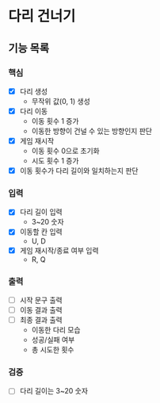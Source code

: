 # 다리 건너기

## 기능 목록

### 핵심
- [x] 다리 생성
  - 무작위 값(0, 1) 생성
- [x] 다리 이동
  - 이동 횟수 1 증가
  - 이동한 방향이 건널 수 있는 방향인지 판단
- [x] 게임 재시작 
  - 이동 횟수 0으로 초기화
  - 시도 횟수 1 증가
- [x] 이동 횟수가 다리 길이와 일치하는지 판단

### 입력
- [x] 다리 길이 입력
  - 3~20 숫자
- [x] 이동할 칸 입력
  - U, D
- [x] 게임 재시작/종료 여부 입력
  - R, Q

### 출력
- [ ] 시작 문구 출력
- [ ] 이동 결과 출력
- [ ] 최종 결과 출력
  - 이동한 다리 모습
  - 성공/실패 여부
  - 총 시도한 횟수

### 검증
- [ ] 다리 길이는 3~20 숫자